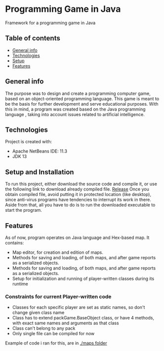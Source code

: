 # Programming Game in Java
Framework for a programming game in Java

## Table of contents
* [General info](#general-info)
* [Technologies](#technologies)
* [Setup](#setup)
* [Features](#features)

## General info
The purpose was to design and create a programming computer game, based on an object-oriented programming language. This game is meant to be the basis for further development and serve educational purposes. With this in mind, a program was created based on the Java programming language , taking into account issues related to artificial intelligence.
	
## Technologies
Project is created with:
* Apache NetBeans IDE: 11.3
* JDK 13
	
## Setup and Installation
To run this project, either download the source code and compile it, or use the following link to download already compiled file.
[Release](https://github.com/SoldiersPL/Programming-Game/releases/latest)
Once you obtain compiled file, avoid putting it in protected location (like desktop), since anti-virus programs have tendencies to interrupt its work in there.
Aside from that, all you have to do is to run the downloaded executable to start the program.

## Features
As of now, program operates on Java language and Hex-based map.
It contains:
 - Map editor, for creation and edition of maps.
 - Methods for saving and loading, of both maps, and after game reports as a serialized objects.
 - Methods for saving and loading, of both maps, and after game reports as a serialized objects.
 - Setup for initialization and running of player-written classes during its runtime

### Constraints for current Player-written code
- Classes for each specific player are set as static names, so don't change given class name
- Class has to extend packGame.BaseObject class, or have 4 methods, with exact same names and arguments as that class
- Class can't belong to any pack
- Only single file can be compiled for now

Example of code i ran for this, are in [./maps folder](https://github.com/SoldiersPL/Programming-Game/tree/master/maps)
